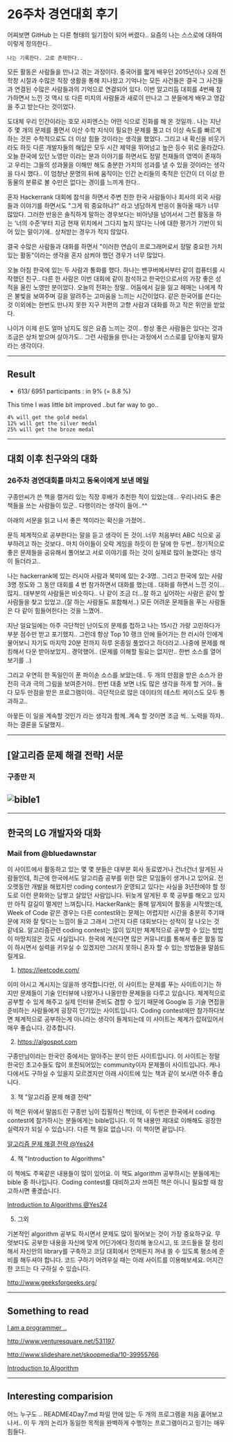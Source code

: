 # 26주차 경연대회 후기

어찌보면 GitHub 는 다른 형태의 일기장이 되어 버렸다.. 요즘의 나는 스스로에 대하여 이렇게 정의한다.. 

`나는 기록한다. 고로 존재한다..`

모든 활동은 사람들을 만나고 겪는 과정이다. 중국어를 짧게 배우던 2015년이나 오래 전 학창 시절과 수많은 직장 생활을 통해 지나왔고 기억나는 모든 사건들은 결국 그 사건들과 연결된 수많은 사람들과의 기억으로 연결되어 있다. 이번 알고리듬 대회를 4번째 참가하면서 느낀 것 역시 또 다른 미지의 사람들과 새로이 만나고 그 분들에게 배우고 영감을 주고 받는다는 것이었다.


도대체 우리 인간이라는 호모 사피엔스는 어떤 식으로 진화를 해 온 것일까.. 나는 지난 주 몇 개의 문제를 풀면서 이산 수학 지식이 필요한 문제를 풀고 더 이상 속도를 빠르게 하는 것은 수학적으로도 더 이상 힘들 것이라는 생각을 했었다. 그리고 내 확신을 비웃기라도 하듯 다른 개발자들의 해답은 모두 시간 제약을 뛰어넘고 높은 등수 위로 올라갔다. 오늘 한국에 있던 노영만 이라는 분과 이야기를 하면서도 정말 천재들의 영역이 존재하고 우리는 그들의 성과물을 이해만 해도 충분한 가치의 성과를 낼 수 있을 것이라는 생각을 다시 했다.. 이 엄청난 문명의 뒤에 움직이는 인간 논리들의 축적은 인간이 더 이상 한 동물의 분류로 볼 수만은 없다는 경이를 느끼게 한다..
 
혼자 Hackerrank 대회에 참석을 하면서 주변 친한 한국 사람들이나 회사의 외국 사람들과 이야기를 하면서도 "그게 뭐 중요하냐?" 라고 냉담하게 반응이 돌아올 때가 너무 많았다. 그러한 반응은 솔직하게 말하는 경우보다는 비아냥을 넘어서서 그런 활동을 하는 ‘너의 수준’부터 지금 현재 위치에서 그다지 높지 않다는 나에 대한 평가가 기반이 되어 있는 말이기에.. 상처받는 경우가 적지 않았다. 


결국 수많은 사람들과 대화를 하면서 "이러한 연습이 프로그래머로서 정말 중요한 가치 있는 활동"이라는 생각을 혼자 삼켜야 했던 경우가 너무 많았다. 


오늘 아침 한국에 있는 두 사람과 통화를 했다. 하나는 밴쿠버에서부터 같이 컴퓨터를 시작했던 친구.. 다른 한 사람은 이번 대회에 같이 참석하고 한국인으로서의 가장 좋은 성적을 올린 노영만 분이었다. 오늘의 전화는 정말.. 어둠에서 길을 잃고 헤매는 나에게 작은 불빛을 보여주며 길을 알려주는 고마움을 느끼는 시간이었다. 같은 한국어를 쓴다는 것 이외에는 한번도 만나지 못한 지구 저편의 고향 사람과 대화를 하고 작은 위안을 받았다. 


나이가 이제 쉰도 얼마 남지도 않은 요즘 느끼는 것이.. 항상 좋은 사람들은 있다는 것과 조금은 상처 받으며 살아가도.. 그런 사람들을 만나는 과정에서 스스로를 닫아놓지 말자 라는 생각이다.

---
## Result

* 613/ 6951 participants : in 9% (= 8.8 %)

This time I was little bit improved ..but far way to go..

```
4% will get the gold medal
12% will get the silver medal
25% will get the broze medal
```
---
## 대회 이후 친구와의 대화

### 26주차 경연대회를 마치고 동욱이에게 보낸 메일

구종만씨가 쓴 책을 캘거리 있는 직장 후배가 추천한 적이 있었는데... 우리나라도 좋은 책들을 쓰는 사람들이 있군.. 다행이라는 생각이 들어..^^

아래의 서문을 읽고 나서 좋은 책이라는 확신을 가졌어..

문득 체계적으로 공부한다는 말을 듣고 생각이 든 것이..너무 처음부터 ABC 식으로 공부하려고 하는 것보다..
마치 아이들이 오락 게임을 하듯이 한 달에 한 두번.. 정기적으로 좋은 문제들을 공유해서 풀어보고 서로 이야기를 하는 것이 실제로 많이 늘겠다는 생각이 들더라고..

나는 hackerrank에 있는 러시아 사람과 북미에 있는 2-3명.. 그리고 한국에 있는 사람 3명 정도와 그 동안 대회를 4 번 참가하면서 대화를 했는데.. 대화를 하면서 느낀 것이... 많지.. 대부분의 사람들은 비슷하다..
나 같이 조금 더...잘 하고 싶어하는 사람은 같이 할 사람들을 찾고 있었고..(잘 하는 사람들도 포함해서..) 모든 어려운 문제들을 푸는 사람들은 다 같이 힘들어한다는 것을 느꼈어..

지난 일요일에는 아주 극단적인 난이도의 문제를 접하고 나는 15시간 가량 고민하다가 부분 점수만 받고 포기했지..
그런데 항상 Top 10 랭크 안에 들어가는 한 러시아 인에게 물어보니 자기도 마지막 20분 전까지 하루 온종일 풀었다고 하더라고..나중에 문제를 해킹해서 다운 받아보았지.. 경악했어.. (문제를 이해할 필요는 없지만.. 한번 소스를 열어보기를 ..)

그리고 우연히 한 독일인이 푼 파이손 소스를 보았는데.. 두 개의 만점을 받은 소스가 완전히 극과 극의 그림을 보여준거야..
한번 대충 보면 너도 많은 생각을 하게 할 거야.. 둘 다 모두 만점을 받은 프로그램이야.. 극단적으로 많은 데이타의 테스트 케이스도 모두 통과하고..

아뭏든 이 일을 계속할 것인가 라는 생각과 함께..계속 할 것이면 조금 씩.. 노력을 하자..하는 결론을 도달했지..

---
## [알고리즘 문제 해결 전략] 서문 

### 구종만 저
![bible1](https://cloud.githubusercontent.com/assets/5623445/21027349/7311abf8-bd5e-11e6-8dfb-01f7af12e819.PNG)
---

---

## 한국의 LG 개발자와 대화

### Mail from @bluedawnstar

이 사이트에서 활동하고 있는 몇 몇 분들은 대부분 회사 동료였거나 건너건너 알게된 사람들인데,
최근에 한국에서도 알고리즘 공부를 위한 많은 모임들이 생겨나고 있어요.
전 오랫동안 개발을 해왔지만 coding contest가 운영되고 있다는 사실을 3년전에야 할 정도로 이런 문화와는 담쌓고 살았던 사람입니다.
뒤늦게 알게된 후 쭉 공부를 해오고 있지만 아직 갈길이 멀게만 느껴집니다.
HackerRank는 올해 알게되어 활동을 시작했는데, Week of Code 같은 경우는 다른 contest와는 문제는 어렵지만 시간을 충분히 주기때문에
저와 잘 맞다는 느낌이 들고 그래서 그런지 다른 대회보다는 성적이 잘 나오는 것 같네요.
알고리즘관련 coding contest는 많이 있지만 체계적으로 공부할 수 있는 방법이 마땅치않은 것도 사실입니다.
한국에 계신다면 많은 커뮤니티를 통해서 좋은 활동 많이 하시면서 실력을 키우실 수 있겠지만 그러지 못하니 혼자 할 수 있는 방법들을 말씀드릴게요.


1) https://leetcode.com/

이미 아시고 계시지는 않을까 생각합니다만, 이 사이트는 문제를 푸는 사이트이기는 하지만 문제들이 기술 인터뷰에 나왔거나 나올만한 문제들을 다루고 있습니다. 체계적으로 공부할 수 있게 해주고 실제 인터뷰 준비도 겸할 수 있기 때문에 Google 등 기술 면접을 준비하는 사람들에게 굉장히 인기있는 사이트입니다. Coding contest에만 참가하다보면 체계적으로 공부하는게 아니라는 생각이 들게되는데 이 사이트는 체계가 잡혀있어서 매우 좋습니다. 강추합니다.

2) https://algospot.com

구종만님이라는 한국인 중에서는 알아주는 분이 만든 사이트입니다.
이 사이트는 정말 한국인 초고수들도 많이 포진되어있는 community이자 문제풀이 사이트입니다.
캐나다에서도 구하실 수 있을지 모르겠지만 아래 사이트에 있는 책과 같이 보시면 아주 좋습니다.

3) 책 "알고리즘 문제 해결 전략"

이 책은 위에서 말씀드린 구종만 님이 집필하신 책인데, 이 두번은 한국에서 coding contest에 참가하시는 분들에게는 bible입니다.
이 책 내용만 제대로 이해해도 굉장한 실력자가 되실 수 있습니다.
다른 책 필요 없습니다. 이 책이면 끝입니다.

[알고리즘 문제 해결 전략 @Yes24](http://www.yes24.com/24/goods/8006522?scode=032)

4) 책 "Introduction to Algorithms"

이 책에도 주옥같은 내용들이 많이 있어요. 이 책도 algorithm 공부하시는 분들에게는 bible 중 하나입니다.
Coding contest를 대비하고자 쓰여진 책은 아니니 필요할 때 참고하시면 좋겠습니다.

[Introduction to Algorithms @Yes24](http://www.yes24.com/searchcorner/Search?keywordAd=&keyword=&domain=BOOK&qdomain=%B1%B9%B3%BB%B5%B5%BC%AD&query=Introduction+to+algorithms)

5) 그외

기본적인 algorithm 공부도 하시면서 문제도 많이 필어보는 것이 가장 중요하구요.
무엇보다도 공부한 내용을 자신에 맞게 어딘가에다 정리해 놓으시고,
또 코드들을 잘 정리해서 자신만의 library를 구축하고 코딩 대회에서 언제든지 꺼내 쓸 수 있도록 평소에 준비를 해두셔야 합니다.
코드 구하기 어려우실 때는 아래 사이트를 이용해보세요. 어지간한 코드는 다 구하실 수 있습니다.

http://www.geeksforgeeks.org/

---
## Something to read
[I am a programmer ..](https://iamprogrammer.io/2015/11/09/episode-16-%EC%95%8C%EA%B3%A0%EB%A6%AC%EC%A6%98-%ED%8A%B9%EC%A7%91-%EC%95%8C%EA%B3%A0%EB%A6%AC%EC%A6%98-%EB%AC%B8%EC%A0%9C-%ED%95%B4%EA%B2%B0-%EC%A0%84%EB%9E%B5%EC%9D%98-%EA%B5%AC%EC%A2%85%EB%A7%8C/)

http://www.venturesquare.net/531197

http://www.slideshare.net/skoopmedia/10-39955766

[Introduction to Algorithm](http://web.karabuk.edu.tr/hakankutucu/CME222/MIT[1].Press.Introduction.to.Algorithms.2nd.Edition.eBook-TLFeBOOK.pdf)

---
## Interesting comparision

어느 누구도 .. README4Day7.md 파일 안에 있는 두 개의 프로그램을 처음 훝어보고나서.. 이 두 개의 논리가 동일한 목적을 완벽하게 수행하는 프로그램이라고 믿기는 매우 힘들다.

